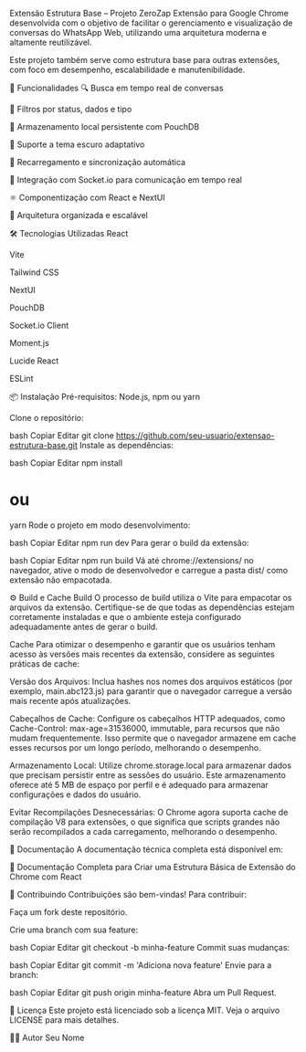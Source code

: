 Extensão Estrutura Base – Projeto ZeroZap
Extensão para Google Chrome desenvolvida com o objetivo de facilitar o gerenciamento e visualização de conversas do WhatsApp Web, utilizando uma arquitetura moderna e altamente reutilizável.

Este projeto também serve como estrutura base para outras extensões, com foco em desempenho, escalabilidade e manutenibilidade.

📄 Funcionalidades
🔍 Busca em tempo real de conversas

📂 Filtros por status, dados e tipo

💾 Armazenamento local persistente com PouchDB

🌙 Suporte a tema escuro adaptativo

🔄 Recarregamento e sincronização automática

📡 Integração com Socket.io para comunicação em tempo real

⚛️ Componentização com React e NextUI

🧩 Arquitetura organizada e escalável

🛠️ Tecnologias Utilizadas
React

Vite

Tailwind CSS

NextUI

PouchDB

Socket.io Client

Moment.js

Lucide React

ESLint

📦 Instalação
Pré-requisitos: Node.js, npm ou yarn

Clone o repositório:

bash
Copiar
Editar
git clone https://github.com/seu-usuario/extensao-estrutura-base.git
Instale as dependências:

bash
Copiar
Editar
npm install
# ou
yarn
Rode o projeto em modo desenvolvimento:

bash
Copiar
Editar
npm run dev
Para gerar o build da extensão:

bash
Copiar
Editar
npm run build
Vá até chrome://extensions/ no navegador, ative o modo de desenvolvedor e carregue a pasta dist/ como extensão não empacotada.

⚙️ Build e Cache
Build
O processo de build utiliza o Vite para empacotar os arquivos da extensão. Certifique-se de que todas as dependências estejam corretamente instaladas e que o ambiente esteja configurado adequadamente antes de gerar o build.

Cache
Para otimizar o desempenho e garantir que os usuários tenham acesso às versões mais recentes da extensão, considere as seguintes práticas de cache:

Versão dos Arquivos: Inclua hashes nos nomes dos arquivos estáticos (por exemplo, main.abc123.js) para garantir que o navegador carregue a versão mais recente após atualizações.

Cabeçalhos de Cache: Configure os cabeçalhos HTTP adequados, como Cache-Control: max-age=31536000, immutable, para recursos que não mudam frequentemente. Isso permite que o navegador armazene em cache esses recursos por um longo período, melhorando o desempenho.

Armazenamento Local: Utilize chrome.storage.local para armazenar dados que precisam persistir entre as sessões do usuário. Este armazenamento oferece até 5 MB de espaço por perfil e é adequado para armazenar configurações e dados do usuário.

Evitar Recompilações Desnecessárias: O Chrome agora suporta cache de compilação V8 para extensões, o que significa que scripts grandes não serão recompilados a cada carregamento, melhorando o desempenho.

📁 Documentação
A documentação técnica completa está disponível em:

📄 Documentação Completa para Criar uma Estrutura Básica de Extensão do Chrome com React

🤝 Contribuindo
Contribuições são bem-vindas! Para contribuir:

Faça um fork deste repositório.

Crie uma branch com sua feature:

bash
Copiar
Editar
git checkout -b minha-feature
Commit suas mudanças:

bash
Copiar
Editar
git commit -m 'Adiciona nova feature'
Envie para a branch:

bash
Copiar
Editar
git push origin minha-feature
Abra um Pull Request.

📜 Licença
Este projeto está licenciado sob a licença MIT. Veja o arquivo LICENSE para mais detalhes.

👨‍💻 Autor
Seu Nome

